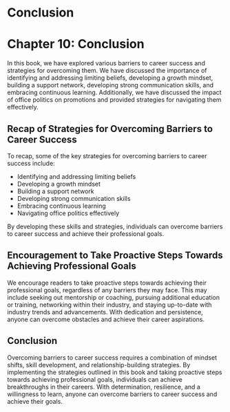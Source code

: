 # Conclusion

Chapter 10: Conclusion
======================

In this book, we have explored various barriers to career success and strategies for overcoming them. We have discussed the importance of identifying and addressing limiting beliefs, developing a growth mindset, building a support network, developing strong communication skills, and embracing continuous learning. Additionally, we have discussed the impact of office politics on promotions and provided strategies for navigating them effectively.

Recap of Strategies for Overcoming Barriers to Career Success
-------------------------------------------------------------

To recap, some of the key strategies for overcoming barriers to career success include:

* Identifying and addressing limiting beliefs
* Developing a growth mindset
* Building a support network
* Developing strong communication skills
* Embracing continuous learning
* Navigating office politics effectively

By developing these skills and strategies, individuals can overcome barriers to career success and achieve their professional goals.

Encouragement to Take Proactive Steps Towards Achieving Professional Goals
--------------------------------------------------------------------------

We encourage readers to take proactive steps towards achieving their professional goals, regardless of any barriers they may face. This may include seeking out mentorship or coaching, pursuing additional education or training, networking within their industry, and staying up-to-date with industry trends and advancements. With dedication and persistence, anyone can overcome obstacles and achieve their career aspirations.

Conclusion
----------

Overcoming barriers to career success requires a combination of mindset shifts, skill development, and relationship-building strategies. By implementing the strategies outlined in this book and taking proactive steps towards achieving professional goals, individuals can achieve breakthroughs in their careers. With determination, resilience, and a willingness to learn, anyone can overcome barriers to career success and achieve their goals.